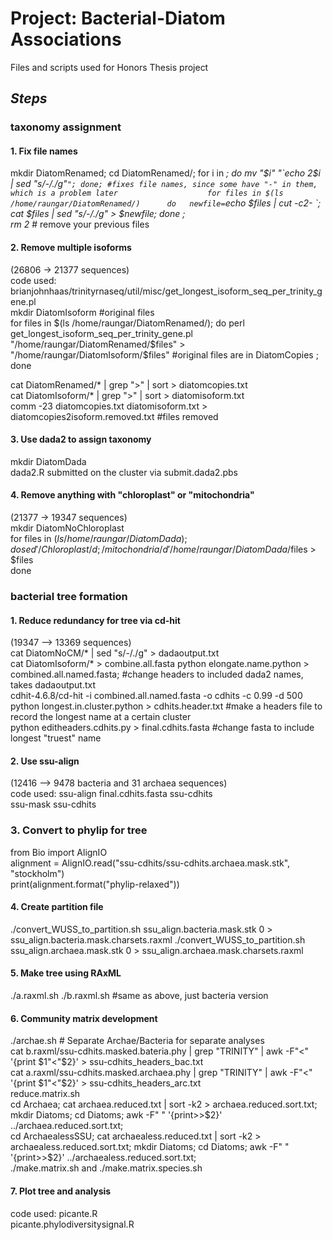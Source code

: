 # Project: Bacterial-Diatom Associations
Files and scripts used for Honors Thesis project

## __*Steps*__
### **taxonomy assignment**
 
#### 1. Fix file names
mkdir DiatomRenamed; cd DiatomRenamed/; for i in *; do mv "$i" "`echo 2$i | sed "s/-/./g"`"; done; #fixes file names, since some have "-" in them, which is a problem later                   
for files in $(ls /home/raungar/DiatomRenamed/)     
do  
    newfile=`echo $files | cut -c2- `;
  	cat $files | sed "s/-/./g" > $newfile;
done ;      
rm 2* # remove your previous files     
   
#### 2. Remove multiple isoforms    
(26806 -> 21377 sequences)   
code used: brianjohnhaas/trinityrnaseq/util/misc/get_longest_isoform_seq_per_trinity_gene.pl      
mkdir DiatomIsoform #original files    
for files in $(ls /home/raungar/DiatomRenamed/);     
do      
  	perl get_longest_isoform_seq_per_trinity_gene.pl "/home/raungar/DiatomRenamed/$files" > "/home/raungar/DiatomIsoform/$files" #original files are in DiatomCopies ;  
done
       
cat DiatomRenamed/* | grep ">" | sort  > diatomcopies.txt        
cat DiatomIsoform/* | grep ">" | sort > diatomisoform.txt  
comm -23 diatomcopies.txt diatomisoform.txt > diatomcopies2isoform.removed.txt     #files removed
#### 3. Use dada2 to assign taxonomy
mkdir DiatomDada      
dada2.R submitted on the cluster via submit.dada2.pbs        
#### 4. Remove anything with "chloroplast" or "mitochondria"
(21377 -> 19347 sequences)      
mkdir DiatomNoChloroplast      
for files in $(ls /home/raungar/DiatomDada);        
do sed '/Chloroplast/d; /mitochondria/d' /home/raungar/DiatomDada/$files > $files        
done        
   
       

### **bacterial tree formation** 
#### 1. Reduce redundancy for tree via cd-hit
(19347 —> 13369 sequences)      
cat DiatomNoCM/* | sed "s/-/./g" > dadaoutput.txt     
cat DiatomIsoform/* > combine.all.fasta
python elongate.name.python > combined.all.named.fasta; #change headers to included dada2 names, takes dadaoutput.txt       
cdhit-4.6.8/cd-hit -i combined.all.named.fasta -o cdhits -c 0.99 -d 500 
python longest.in.cluster.python > cdhits.header.txt #make a headers file to record the longest name at a certain cluster     
python editheaders.cdhits.py > final.cdhits.fasta #change fasta to include longest "truest" name      
#### 2. Use ssu-align
(12416 —> 9478 bacteria and 31 archaea sequences)      
code used: ssu-align final.cdhits.fasta ssu-cdhits   
ssu-mask ssu-cdhits    
### 3. Convert to phylip for tree
from Bio import AlignIO     
alignment = AlignIO.read("ssu-cdhits/ssu-cdhits.archaea.mask.stk", "stockholm")    
print(alignment.format("phylip-relaxed"))
#### 4. Create partition file
./convert_WUSS_to_partition.sh ssu_align.bacteria.mask.stk 0 > ssu_align.bacteria.mask.charsets.raxml
./convert_WUSS_to_partition.sh ssu_align.archaea.mask.stk 0 > ssu_align.archaea.mask.charsets.raxml
#### 5. Make tree using RAxML
./a.raxml.sh
./b.raxml.sh #same as above, just bacteria version
#### 6. Community matrix development
./archae.sh # Separate Archae/Bacteria for separate analyses          
cat b.raxml/ssu-cdhits.masked.bateria.phy | grep "TRINITY" | awk -F"<" '{print $1"<"$2}' > ssu-cdhits_headers_bac.txt     
cat a.raxml/ssu-cdhits.masked.archaea.phy | grep "TRINITY" | awk -F"<" '{print $1"<"$2}' > ssu-cdhits_headers_arc.txt    
reduce.matrix.sh    
cd Archaea; cat archaea.reduced.txt | sort -k2 > archaea.reduced.sort.txt; mkdir Diatoms; cd Diatoms; awk -F" " '{print>>$2}' ../archaea.reduced.sort.txt;    
cd ArchaealessSSU; cat archaealess.reduced.txt | sort -k2 > archaealess.reduced.sort.txt; mkdir Diatoms; cd Diatoms; awk -F" " '{print>>$2}' ../archaealess.reduced.sort.txt;    
./make.matrix.sh and ./make.matrix.species.sh     
#### 7. Plot tree and analysis
code used: picante.R     
picante.phylodiversitysignal.R
